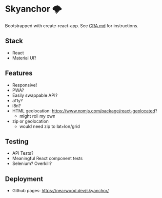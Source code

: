 # Skyanchor 🌩️

Bootstrapped with create-react-app. See [CRA.md](./CRA.md) for instructions.

## Stack

* React
* Material UI?

## Features

* Responsive!
* PWA?
* Easily swappable API?
* a11y?
* i8n?
* HTML geolocation: https://www.npmjs.com/package/react-geolocated?
  * might roll my own
* zip or geolocation
  * would need zip to lat+lon/grid

## Testing

* API Tests?
* Meaningful React component tests
* Selenium? Overkill?

## Deployment

* Github pages: https://nearwood.dev/skyanchor/
